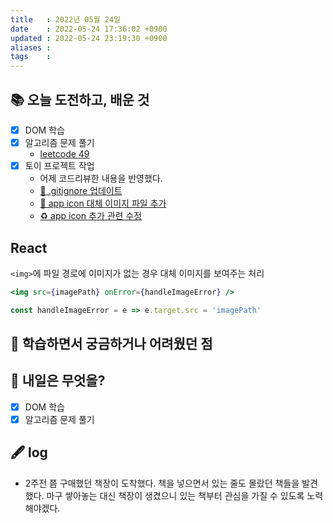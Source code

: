 ```yaml
---
title   : 2022년 05월 24일 
date    : 2022-05-24 17:36:02 +0900
updated : 2022-05-24 23:19:30 +0900
aliases : 
tags    : 
---
```

## 📚 오늘 도전하고, 배운 것
- [x] DOM 학습
- [x] 알고리즘 문제 풀기
	- [leetcode 49](https://github.com/padosum/algorithm/commit/5b0ff47041236140e69966cd9b393f8b4d3b5707)
- [x] 토이 프로젝트 작업
	- 어제 코드리뷰한 내용을 반영했다.
	- [🙈 .gitignore 업데이트](https://github.com/LemonScone/check-it-out/commit/5ede3b8a38f695b61a0835fbc0bfed519c849584)
	- [🍱 app icon 대체 이미지 파일 추가](https://github.com/LemonScone/check-it-out/commit/bfd7e0a63c4e61438c8fc723942478c57115f4aa)
	- [♻️ app icon 추가 관련 수정](https://github.com/LemonScone/check-it-out/commit/eeafea610981114a06b0fe95965c2795be395b09)
	
## React
`<img>`에 파일 경로에 이미지가 없는 경우 대체 이미지를 보여주는 처리
```jsx
<img src={imagePath} onError={handleImageError} />
```

```javascript
const handleImageError = e => e.target.src = 'imagePath'
```

## 🤔 학습하면서 궁금하거나 어려웠던 점 

## 🌅 내일은 무엇을?
- [x] DOM 학습
- [x] 알고리즘 문제 풀기

## 🖋 log
- 2주전 쯤 구매했던 책장이 도착했다. 책을 넣으면서 있는 줄도 몰랐던 책들을 발견했다. 마구 쌓아놓는 대신 책장이 생겼으니 있는 책부터 관심을 가질 수 있도록 노력해야겠다.